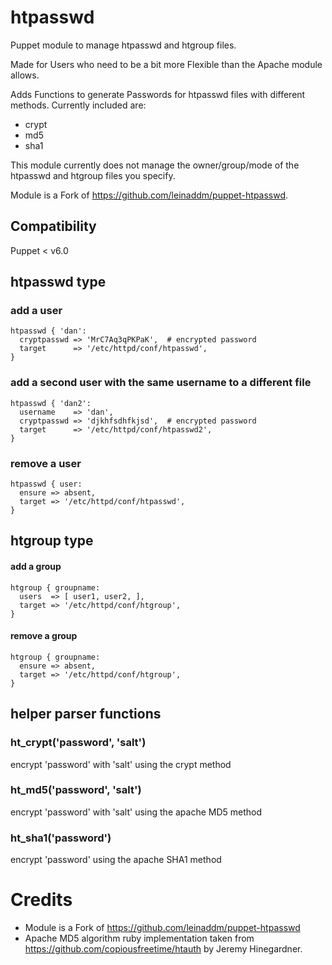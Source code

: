 # htpasswd
Puppet module to manage htpasswd and htgroup files.

Made for Users who need to be a bit more Flexible than the Apache module allows.

Adds Functions to generate Passwords for htpasswd files with different methods.
Currently included are:

- crypt
- md5
- sha1

This module currently does not manage the owner/group/mode of the htpasswd and
htgroup files you specify.

Module is a Fork of https://github.com/leinaddm/puppet-htpasswd.

## Compatibility
Puppet < v6.0

## htpasswd type

### add a user

    htpasswd { 'dan':
      cryptpasswd => 'MrC7Aq3qPKPaK',  # encrypted password
      target      => '/etc/httpd/conf/htpasswd',
    }

### add a second user with the same username to a different file

    htpasswd { 'dan2':
      username    => 'dan',
      cryptpasswd => 'djkhfsdhfkjsd',  # encrypted password
      target      => '/etc/httpd/conf/htpasswd2',
    }

### remove a user

    htpasswd { user:
      ensure => absent,
      target => '/etc/httpd/conf/htpasswd',
    }

## htgroup type

#### add a group

    htgroup { groupname:
      users  => [ user1, user2, ],
      target => '/etc/httpd/conf/htgroup',
    }

#### remove a group

    htgroup { groupname:
      ensure => absent,
      target => '/etc/httpd/conf/htgroup',
    }

## helper parser functions

### ht_crypt('password', 'salt')
encrypt 'password' with 'salt' using the crypt method

### ht_md5('password', 'salt')
encrypt 'password' with 'salt' using the apache MD5 method

### ht_sha1('password')
encrypt 'password' using the apache SHA1 method

# Credits
- Module is a Fork of https://github.com/leinaddm/puppet-htpasswd 
- Apache MD5 algorithm ruby implementation taken from https://github.com/copiousfreetime/htauth by Jeremy Hinegardner.
